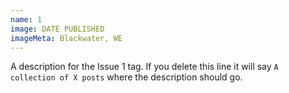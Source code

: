 ```yaml
---
name: 1
image: DATE PUBLISHED
imageMeta: Blackwater, WE
---
```

A description for the Issue 1 tag. If you delete this line it will say
`A collection of X posts` where the description should go.
